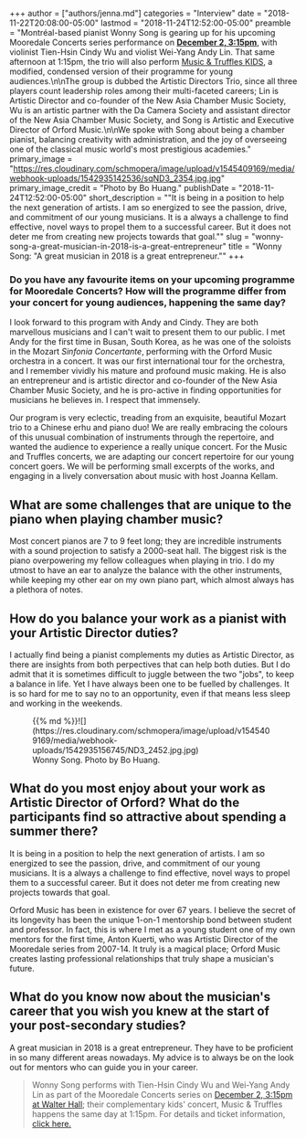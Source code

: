 +++
author = ["authors/jenna.md"]
categories = "Interview"
date = "2018-11-22T20:08:00-05:00"
lastmod = "2018-11-24T12:52:00-05:00"
preamble = "Montréal-based pianist Wonny Song is gearing up for his upcoming Mooredale Concerts series performance on [**December 2, 3:15pm**](https://www.mooredaleconcerts.com/event/artistic-directors-trio/), with violinist Tien-Hsin Cindy Wu and violist Wei-Yang Andy Lin. That same afternoon at 1:15pm, the trio will also perform [Music & Truffles KIDS](https://www.mooredaleconcerts.com/event/music-truffles-artistic-directors-trio/), a modified, condensed version of their programme for young audiences.\n\nThe group is dubbed the Artistic Directors Trio, since all three players count leadership roles among their multi-faceted careers; Lin is Artistic Director and co-founder of the New Asia Chamber Music Society, Wu is an artistic partner with the Da Camera Society and assistant director of the New Asia Chamber Music Society, and Song is Artistic and Executive Director of Orford Music.\n\nWe spoke with Song about being a chamber pianist, balancing creativity with administration, and the joy of overseeing one of the classical music world's most prestigious academies."
primary_image = "https://res.cloudinary.com/schmopera/image/upload/v1545409169/media/webhook-uploads/1542935142536/sqND3_2354.jpg.jpg"
primary_image_credit = "Photo by Bo Huang."
publishDate = "2018-11-24T12:52:00-05:00"
short_description = "&quot;It is being in a position to help the next generation of artists. I am so energized to see the passion, drive, and commitment of our young musicians. It is a always a challenge to find effective, novel ways to propel them to a successful career. But it does not deter me from creating new projects towards that goal.&quot;"
slug = "wonny-song-a-great-musician-in-2018-is-a-great-entrepreneur"
title = "Wonny Song: &quot;A great musician in 2018 is a great entrepreneur.&quot;"
+++

### Do you have any favourite items on your upcoming programme for Mooredale Concerts? How will the programme differ from your concert for young audiences, happening the same day?

I look forward to this program with Andy and Cindy. They are both marvellous musicians and I can't wait to present them to our public. I met Andy for the first time in Busan, South Korea, as he was one of the soloists in the Mozart *Sinfonia Concertante*, performing with the Orford Music orchestra in a concert. It was our first international tour for the orchestra, and I remember vividly his mature and profound music making. He is also an entrepreneur and is artistic director and co-founder of the New Asia Chamber Music Society, and he is pro-active in finding opportunities for musicians he believes in. I respect that immensely. 

Our program is very eclectic, treading from an exquisite, beautiful Mozart trio to a Chinese erhu and piano duo! We are really embracing the colours of this unusual combination of instruments through the repertoire, and wanted the audience to experience a really unique concert. For the Music and Truffles concerts, we are adapting our concert repertoire for our young concert goers. We will be performing small excerpts of the works, and engaging in a lively conversation about music with host Joanna Kellam. 

## What are some challenges that are unique to the piano when playing chamber music?

Most concert pianos are 7 to 9 feet long; they are incredible instruments with a sound projection to satisfy a 2000-seat hall. The biggest risk is the piano overpowering my fellow colleagues when playing in trio. I do my utmost to have an ear to analyze the balance with the other instruments, while keeping my other ear on my own piano part, which almost always has a plethora of notes.

## How do you balance your work as a pianist with your Artistic Director duties?

I actually find being a pianist complements my duties as Artistic Director, as there are insights from both perpectives that can help both duties. But I do admit that it is sometimes difficult to juggle between the two "jobs", to keep a balance in life. Yet I have always been one to be fuelled by challenges. It is so hard for me to say no to an opportunity, even if that means less sleep and working in the weekends. 

<figure data-type="image">{{% md %}}![](https://res.cloudinary.com/schmopera/image/upload/v1545409169/media/webhook-uploads/1542935156745/ND3_2452.jpg.jpg)
<figcaption>Wonny Song. Photo by Bo Huang.</figcaption>
</figure>

## What do you most enjoy about your work as Artistic Director of Orford? What do the participants find so attractive about spending a summer there?

It is being in a position to help the next generation of artists. I am so energized to see the passion, drive, and commitment of our young musicians. It is a always a challenge to find effective, novel ways to propel them to a successful career. But it does not deter me from creating new projects towards that goal. 

Orford Music has been in existence for over 67 years. I believe the secret of its longevity has been the unique 1-on-1 mentorship bond between student and professor. In fact, this is where I met as a young student one of my own mentors for the first time, Anton Kuerti, who was Artistic Director of the Mooredale series from 2007-14. It truly is a magical place; Orford Music creates lasting professional relationships that truly shape a musician's future.

## What do you know now about the musician's career that you wish you knew at the start of your post-secondary studies?

A great musician in 2018 is a great entrepreneur. They have to be proficient in so many different areas nowadays. My advice is to always be on the look out for mentors who can guide you in your career.

>Wonny Song performs with Tien-Hsin Cindy Wu and Wei-Yang Andy Lin as part of the Mooredale Concerts series on [December 2, 3:15pm at Walter Hall](https://www.mooredaleconcerts.com/event/music-truffles-artistic-directors-trio/); their complementary kids' concert, Music & Truffles happens the same day at 1:15pm. For details and ticket information, [click here.](https://www.mooredaleconcerts.com/event/artistic-directors-trio/)
